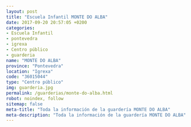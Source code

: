 ```yaml
---
layout: post
title: "Escuela Infantil MONTE DO ALBA"
date: 2017-09-20 20:57:05 +0200
categories:
- Escuela Infantil
- pontevedra
- igrexa
- Centro público
- guarderia
name: "MONTE DO ALBA"
province: "Pontevedra"
location: "Igrexa"
code: "36015044"
type: "Centro público"
img: guarderia.jpg
permalink: /guarderias/monte-do-alba.html
robot: noindex, follow
sitemap: false
meta-title: "Toda la información de la guardería MONTE DO ALBA"
meta-description: "Toda la información de la guardería MONTE DO ALBA"
---
```

